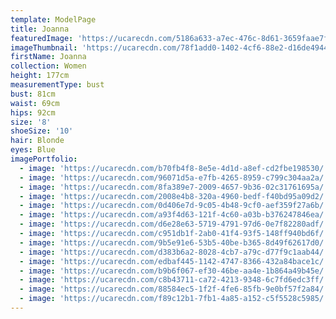 ```yaml
---
template: ModelPage
title: Joanna
featuredImage: 'https://ucarecdn.com/5186a633-a7ec-476c-8d61-3659faae7f9b/'
imageThumbnail: 'https://ucarecdn.com/78f1add0-1402-4cf6-88e2-d16de4944c78/'
firstName: Joanna
collection: Women
height: 177cm
measurementType: bust
bust: 81cm
waist: 69cm
hips: 92cm
size: '8'
shoeSize: '10'
hair: Blonde
eyes: Blue
imagePortfolio:
  - image: 'https://ucarecdn.com/b70fb4f8-8e5e-4d1d-a8ef-cd2fbe198530/'
  - image: 'https://ucarecdn.com/96071d5a-e7fb-4265-8959-c799c304aa2a/'
  - image: 'https://ucarecdn.com/8fa389e7-2009-4657-9b36-02c31761695a/'
  - image: 'https://ucarecdn.com/2008e4b8-320a-4960-bedf-f40bd95a09d2/'
  - image: 'https://ucarecdn.com/0d406e7d-9c05-4b48-9cf0-aef359f27a6b/'
  - image: 'https://ucarecdn.com/a93f4d63-121f-4c60-a03b-b376247846ea/'
  - image: 'https://ucarecdn.com/d6e28e63-5719-4791-97d6-0e7f82280adf/'
  - image: 'https://ucarecdn.com/c951db1f-2ab0-41f4-93f5-148ff940bd6f/'
  - image: 'https://ucarecdn.com/9b5e91e6-53b5-40be-b365-8d49f62617d0/'
  - image: 'https://ucarecdn.com/d383b6a2-8028-4cb7-a79c-d77f9c1aab44/'
  - image: 'https://ucarecdn.com/edbaf445-1142-4747-8366-432a84bace1c/'
  - image: 'https://ucarecdn.com/b9b6f067-ef30-46be-aa4e-1b864a49b45e/'
  - image: 'https://ucarecdn.com/c8b43711-ca72-4213-9348-6c7fd6edc3ff/'
  - image: 'https://ucarecdn.com/88584ec5-1f2f-4fe6-85fb-9e0bf57f2a84/'
  - image: 'https://ucarecdn.com/f89c12b1-7fb1-4a85-a152-c5f5528c5985/'
---
```


